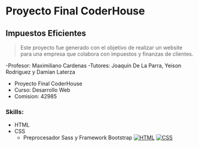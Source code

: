 # Proyecto Final CoderHouse
## Impuestos Eficientes
> Este proyecto fue generado con el objetivo de realizar un website para una empresa que colabora con impuestos y finanzas de clientes.

-Profesor: Maximiliano Cardenas
-Tutores: Joaquín De La Parra, Yeison Rodriguez y Damian Laterza
- Proyecto Final CoderHouse
- Curso: Desarrollo Web
- Comision: 42985

### Skills:
- HTML
- CSS
     - Preprocesador Sass y Framework Bootstrap
[![HTML](https://th.bing.com/th/id/OIP.o-wNqCyhGc3XpFMfCCFpigAAAA?pid=ImgDet&rs=1 "HTML")](htthttps://th.bing.com/th/id/OIP.o-wNqCyhGc3XpFMfCCFpigAAAA?pid=ImgDet&rs=1p:// "HTML")
[![CSS](https://th.bing.com/th/id/OIP.LzBZtra_HH07xF0NsbYYmwHaE8?pid=ImgDet&rs=1 "CSS")](http://https://th.bing.com/th/id/OIP.LzBZtra_HH07xF0NsbYYmwHaE8?pid=ImgDet&rs=1 "CSS")
